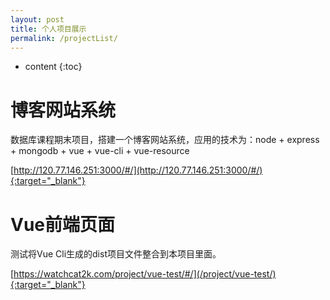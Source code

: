 ```yaml
---
layout: post
title: 个人项目展示
permalink: /projectList/
---
```


* content
{:toc}

博客网站系统
=====================
数据库课程期末项目，搭建一个博客网站系统，应用的技术为：node + express + mongodb + vue + vue-cli + vue-resource

[http://120.77.146.251:3000/#/](http://120.77.146.251:3000/#/){:target="_blank"}

Vue前端页面
=====================
测试将Vue Cli生成的dist项目文件整合到本项目里面。

[https://watchcat2k.com/project/vue-test/#/](/project/vue-test/){:target="_blank"}